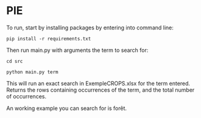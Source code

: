 # PIE

To run, start by installing packages by entering into command line:

    pip install -r requirements.txt

Then run main.py with arguments the term to search for:

    cd src

    python main.py term


This will run an exact search in ExempleCROPS.xlsx for the term entered. Returns the rows containing occurrences of the term, and the total number of occurrences.

An working example you can search for is forêt.
